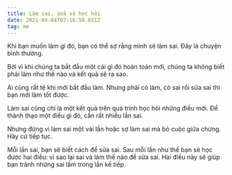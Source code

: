 ```yaml
---
title: Làm sai, sửa và học hỏi
date: 2021-04-04T07:16:58.631Z
tag: me
---
```

Khi bạn muốn làm gì đó, bạn có thể sợ rằng mình sẽ làm sai. Đây là chuyện bình thường.

Bởi vì khi chúng ta bắt đầu một cái gì đó hoàn toàn mới, chúng ta không biết phải làm như thế nào và kết quả sẽ ra sao.

Ai cũng rất tệ khi mới bắt đầu làm. Nhưng phải có làm, có sai rồi sửa sai thì bạn mới làm tốt được.

Làm sai cũng chỉ là một kết quả trên quá trình học hỏi những điều mới. Để thành thạo một điều gì đó, cần rất nhiều lần sai.

Nhưng đừng vì làm sai một vài lần hoặc sợ làm sai mà bỏ cuộc giữa chừng. Hãy cứ tiếp tục.

Mỗi lần sai, bạn sẽ biết cách để sửa sai. Sau mỗi lần như thế bạn sẽ học được hai điều: vì sao lại sai và làm thế nào để sửa sai. Hai điều này sẽ giúp bạn tránh những sai lầm trong lần kế tiếp.